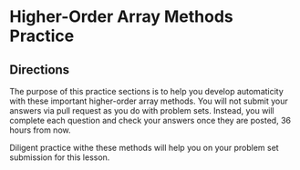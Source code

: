# Higher-Order Array Methods Practice

## Directions
The purpose of this practice sections is to help you develop automaticity with these important higher-order array methods. You will not submit your answers via pull request as you do with problem sets. Instead, you will complete each question and check your answers once they are posted, 36 hours from now.

Diligent practice withe these methods will help you on your problem set submission for this lesson.
